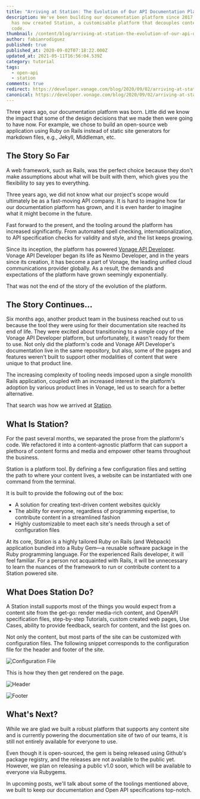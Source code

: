 ```yaml
---
title: "Arriving at Station: The Evolution of Our API Documentation Platform"
description: We've been building our documentation platform since 2017. Vonage
  has now created Station, a customisable platform that decouples content from
  code.
thumbnail: /content/blog/arriving-at-station-the-evolution-of-our-api-documentation-platform/Blog_Arriving-at-Station_1200x600.png
author: fabianrodiguez
published: true
published_at: 2020-09-02T07:18:22.000Z
updated_at: 2021-05-11T16:56:04.539Z
category: tutorial
tags:
  - open-api
  - station
comments: true
redirect: https://developer.vonage.com/blog/2020/09/02/arriving-at-station-the-evolution-of-our-api-documentation-platform
canonical: https://developer.vonage.com/blog/2020/09/02/arriving-at-station-the-evolution-of-our-api-documentation-platform
---
```

Three years ago, our documentation platform was born. Little did we know the impact that some of the design decisions that we made then were going to have now. For example, we chose to build an open-source web application using Ruby on Rails instead of static site generators for markdown files, e.g., Jekyll, Middleman, etc.

## The Story So Far

A web framework, such as Rails, was the perfect choice because they don't make assumptions about what will be built with them, which gives you the flexibility to say yes to everything.

Three years ago, we did not know what our project's scope would ultimately be as a fast-moving API company. It is hard to imagine how far our documentation platform has grown, and it is even harder to imagine what it might become in the future.

Fast forward to the present, and the tooling around the platform has increased significantly. From automated spell checking, internationalization, to API specification checks for validity and style, and the list keeps growing.

Since its inception, the platform has powered [Vonage API Developer](https://developer.nexmo.com). Vonage API Developer began its life as Nexmo Developer, and in the years since its creation, it has become a part of Vonage, the leading unified cloud communications provider globally. As a result, the demands and expectations of the platform have grown seemingly exponentially. 

That was not the end of the story of the evolution of the platform.

## The Story Continues...

Six months ago, another product team in the business reached out to us because the tool they were using for their documentation site reached its end of life. They were excited about transitioning to a simple copy of the Vonage API Developer platform, but unfortunately, it wasn't ready for them to use. Not only did the platform's code and Vonage API Developer's documentation live in the same repository, but also, some of the pages and features weren't built to support other modalities of content that were unique to that product line.

The increasing complexity of tooling needs imposed upon a single monolith Rails application, coupled with an increased interest in the platform's adoption by various product lines in Vonage, led us to search for a better alternative. 

That search was how we arrived at [Station](https://github.com/Nexmo/station).

## What Is Station?

For the past several months, we separated the prose from the platform's code. We refactored it into a content-agnostic platform that can support a plethora of content forms and media and empower other teams throughout the business. 

Station is a platform tool. By defining a few configuration files and setting the path to where your content lives, a website can be instantiated with one command from the terminal.

It is built to provide the following out of the box:

* A solution for creating text-driven content websites quickly
* The ability for everyone, regardless of programming expertise, to contribute content in a streamlined fashion
* Highly customizable to meet each site's needs through a set of configuration files

At its core, Station is a highly tailored Ruby on Rails (and Webpack) application bundled into a Ruby Gem—a reusable software package in the Ruby programming language. For the experienced Rails developer, it will feel familiar. For a person not acquainted with Rails, it will be unnecessary to learn the nuances of the framework to run or contribute content to a Station powered site.

## What Does Station Do?

A Station install supports most of the things you would expect from a content site from the get-go: render media-rich content, and OpenAPI specification files, step-by-step Tutorials, custom created web pages, Use Cases, ability to provide feedback, search for content, and the list goes on.

Not only the content, but most parts of the site can be customized with configuration files. The following snippet corresponds to the configuration file for the header and footer of the site.

![Configuration File](/content/blog/arriving-at-station-the-evolution-of-our-api-documentation-platform/config-file.png)

This is how they then get rendered on the page.

![Header](/content/blog/arriving-at-station-the-evolution-of-our-api-documentation-platform/header.png)

![Footer](/content/blog/arriving-at-station-the-evolution-of-our-api-documentation-platform/footer.png)

## What's Next?

While we are glad we built a robust platform that supports any content site and is currently powering the documentation site of two of our teams, it is still not entirely available for everyone to use.

Even though it is open-sourced, the gem is being released using Github's package registry, and the releases are not available to the public yet. However, we plan on releasing a public v1.0 soon, which will be available to everyone via Rubygems.

In upcoming posts, we'll talk about some of the toolings mentioned above, we built to keep our documentation and Open API specifications top-notch.